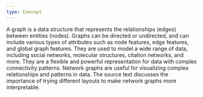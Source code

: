 ```yaml
---
type: Concept
---
```


A graph is a data structure that represents the relationships (edges) between entities (nodes). Graphs can be directed or undirected, and can include various types of attributes such as node features, edge features, and global graph features. They are used to model a wide range of data, including social networks, molecular structures, citation networks, and more. They are a flexible and powerful representation for data with complex connectivity patterns. Network graphs are useful for visualizing complex relationships and patterns in data. The source text discusses the importance of trying different layouts to make network graphs more interpretable.